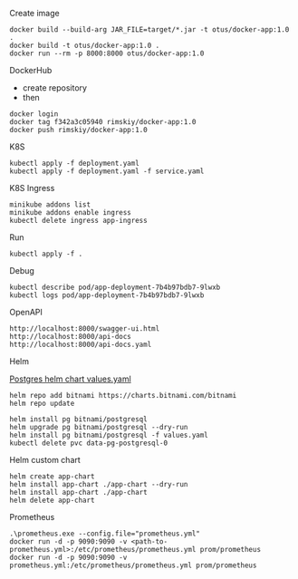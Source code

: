 Create image
```
docker build --build-arg JAR_FILE=target/*.jar -t otus/docker-app:1.0 .
docker build -t otus/docker-app:1.0 .
docker run --rm -p 8000:8000 otus/docker-app:1.0
```

DockerHub <br>
- create repository
- then
```
docker login
docker tag f342a3c05940 rimskiy/docker-app:1.0
docker push rimskiy/docker-app:1.0
```

K8S
```
kubectl apply -f deployment.yaml
kubectl apply -f deployment.yaml -f service.yaml
```

K8S Ingress
```
minikube addons list
minikube addons enable ingress
kubectl delete ingress app-ingress
```

Run
```
kubectl apply -f .
```

Debug
```
kubectl describe pod/app-deployment-7b4b97bdb7-9lwxb
kubectl logs pod/app-deployment-7b4b97bdb7-9lwxb
```

OpenAPI
```
http://localhost:8000/swagger-ui.html
http://localhost:8000/api-docs
http://localhost:8000/api-docs.yaml
```

Helm

[Postgres helm chart values.yaml](https://github.com/bitnami/charts/blob/master/bitnami/postgresql/values.yaml)

```
helm repo add bitnami https://charts.bitnami.com/bitnami
helm repo update
```
```
helm install pg bitnami/postgresql
helm upgrade pg bitnami/postgresql --dry-run
helm install pg bitnami/postgresql -f values.yaml
kubectl delete pvc data-pg-postgresql-0
```

Helm custom chart
```
helm create app-chart
helm install app-chart ./app-chart --dry-run
helm install app-chart ./app-chart
helm delete app-chart
```

Prometheus
```
.\prometheus.exe --config.file="prometheus.yml"
docker run -d -p 9090:9090 -v <path-to-prometheus.yml>:/etc/prometheus/prometheus.yml prom/prometheus
docker run -d -p 9090:9090 -v prometheus.yml:/etc/prometheus/prometheus.yml prom/prometheus
```